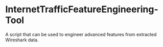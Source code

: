 # InternetTrafficFeatureEngineering-Tool
A script that can be used to engineer advanced features from extracted Wireshark data.
